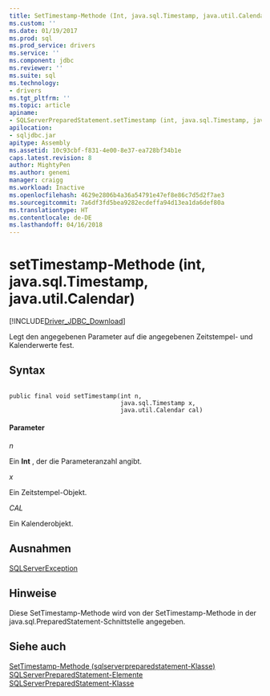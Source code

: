 ```yaml
---
title: SetTimestamp-Methode (Int, java.sql.Timestamp, java.util.Calendar) | Microsoft Docs
ms.custom: ''
ms.date: 01/19/2017
ms.prod: sql
ms.prod_service: drivers
ms.service: ''
ms.component: jdbc
ms.reviewer: ''
ms.suite: sql
ms.technology:
- drivers
ms.tgt_pltfrm: ''
ms.topic: article
apiname:
- SQLServerPreparedStatement.setTimestamp (int, java.sql.Timestamp, java.util.Calendar))
apilocation:
- sqljdbc.jar
apitype: Assembly
ms.assetid: 10c93cbf-f831-4e00-8e37-ea728bf34b1e
caps.latest.revision: 8
author: MightyPen
ms.author: genemi
manager: craigg
ms.workload: Inactive
ms.openlocfilehash: 4629e2806b4a36a54791e47ef8e86c7d5d2f7ae3
ms.sourcegitcommit: 7a6df3fd5bea9282ecdeffa94d13ea1da6def80a
ms.translationtype: HT
ms.contentlocale: de-DE
ms.lasthandoff: 04/16/2018
---
```

# <a name="settimestamp-method-int-javasqltimestamp-javautilcalendar"></a>setTimestamp-Methode (int, java.sql.Timestamp, java.util.Calendar)
[!INCLUDE[Driver_JDBC_Download](../../../includes/driver_jdbc_download.md)]

  Legt den angegebenen Parameter auf die angegebenen Zeitstempel- und Kalenderwerte fest.  
  
## <a name="syntax"></a>Syntax  
  
```  
  
public final void setTimestamp(int n,  
                               java.sql.Timestamp x,  
                               java.util.Calendar cal)  
```  
  
#### <a name="parameters"></a>Parameter  
 *n*  
  
 Ein **Int** , der die Parameteranzahl angibt.  
  
 *x*  
  
 Ein Zeitstempel-Objekt.  
  
 *CAL*  
  
 Ein Kalenderobjekt.  
  
## <a name="exceptions"></a>Ausnahmen  
 [SQLServerException](../../../connect/jdbc/reference/sqlserverexception-class.md)  
  
## <a name="remarks"></a>Hinweise  
 Diese SetTimestamp-Methode wird von der SetTimestamp-Methode in der java.sql.PreparedStatement-Schnittstelle angegeben.  
  
## <a name="see-also"></a>Siehe auch  
 [SetTimestamp-Methode &#40;sqlserverpreparedstatement-Klasse&#41;](../../../connect/jdbc/reference/settimestamp-method-sqlserverpreparedstatement.md)   
 [SQLServerPreparedStatement-Elemente](../../../connect/jdbc/reference/sqlserverpreparedstatement-members.md)   
 [SQLServerPreparedStatement-Klasse](../../../connect/jdbc/reference/sqlserverpreparedstatement-class.md)  
  
  
